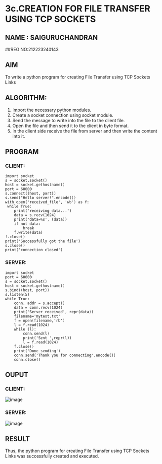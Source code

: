 # 3c.CREATION FOR FILE TRANSFER USING TCP SOCKETS
## NAME : SAIGURUCHANDRAN
##REG NO:212223240143
## AIM
To write a python program for creating File Transfer using TCP Sockets Links
## ALGORITHM:
1. Import the necessary python modules.
2. Create a socket connection using socket module.
3. Send the message to write into the file to the client file.
4. Open the file and then send it to the client in byte format.
5. In the client side receive the file from server and then write the content into it.
## PROGRAM
### CLIENT:
```
import socket
s = socket.socket()
host = socket.gethostname()
port = 60000
s.connect((host, port))
s.send("Hello server!".encode())
with open('received_file', 'wb') as f:
 while True:
    print('receiving data...')
    data = s.recv(1024)
    print('data=%s', (data))
    if not data:
        break
    f.write(data)
f.close()
print('Successfully got the file')
s.close()
print('connection closed')
```
### SERVER:
```
import socket 
port = 60000 
s = socket.socket() 
host = socket.gethostname() 
s.bind((host, port)) 
s.listen(5) 
while True:
    conn, addr = s.accept() 
    data = conn.recv(1024)
    print('Server received', repr(data))
    filename='mytext.txt'
    f = open(filename,'rb')
    l = f.read(1024)
    while (l):
        conn.send(l)
        print('Sent ',repr(l))
        l = f.read(1024)
    f.close()
    print('Done sending')
    conn.send('Thank you for connecting'.encode())
    conn.close()
```
## OUPUT
### CLIENT:
![image](https://github.com/AshwinKumar-Saveetha/3c.FILE_TRANSFER_USING_TCP_SOCKETS/assets/155129814/620a56e9-d20f-4ed5-b0e1-9b7e2119c39a)

### SERVER:
![image](https://github.com/AshwinKumar-Saveetha/3c.FILE_TRANSFER_USING_TCP_SOCKETS/assets/155129814/60e1cdd2-65b6-492c-93af-c3fa2e298273)
## RESULT
Thus, the python program for creating File Transfer using TCP Sockets Links was 
successfully created and executed.
